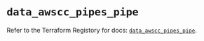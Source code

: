 # `data_awscc_pipes_pipe`

Refer to the Terraform Registory for docs: [`data_awscc_pipes_pipe`](https://registry.terraform.io/providers/hashicorp/awscc/0.70.0/docs/data-sources/pipes_pipe).
